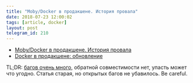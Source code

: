 ```yaml
---
title: "Moby/Docker в продакшене. История провала"
date: 2018-07-23 12:00:02
tags: [article, docker]
layout: post
telegram_id: 210
---
```


+ [Moby/Docker в продакшене. История провала](https://habr.com/post/332450/)
+ [Docker в продакшене: обновление](https://habr.com/post/346430/)

TL;DR: [багов очень много](https://github.com/moby/moby/issues), обратной совместимости нет, упасть может что угодно. Статья старая, но открытых багов не убавилось. Be careful.
